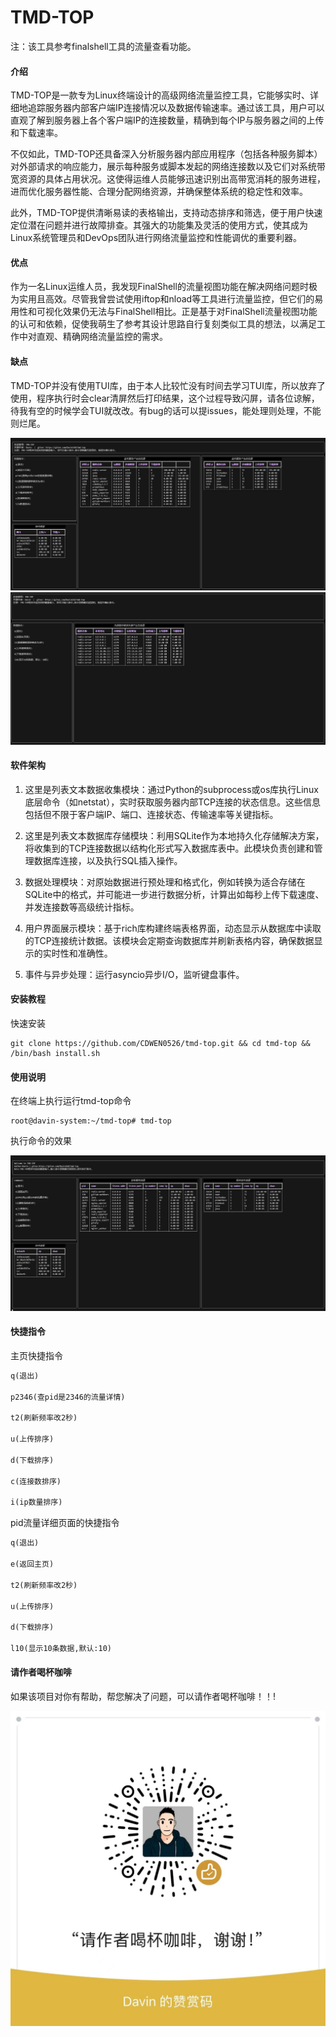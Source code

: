 # TMD-TOP

注：该工具参考finalshell工具的流量查看功能。

#### 介绍
TMD-TOP是一款专为Linux终端设计的高级网络流量监控工具，它能够实时、详细地追踪服务器内部客户端IP连接情况以及数据传输速率。通过该工具，用户可以直观了解到服务器上各个客户端IP的连接数量，精确到每个IP与服务器之间的上传和下载速率。

不仅如此，TMD-TOP还具备深入分析服务器内部应用程序（包括各种服务脚本）对外部请求的响应能力，展示每种服务或脚本发起的网络连接数以及它们对系统带宽资源的具体占用状况。这使得运维人员能够迅速识别出高带宽消耗的服务进程，进而优化服务器性能、合理分配网络资源，并确保整体系统的稳定性和效率。

此外，TMD-TOP提供清晰易读的表格输出，支持动态排序和筛选，便于用户快速定位潜在问题并进行故障排查。其强大的功能集及灵活的使用方式，使其成为Linux系统管理员和DevOps团队进行网络流量监控和性能调优的重要利器。

#### 优点

 作为一名Linux运维人员，我发现FinalShell的流量视图功能在解决网络问题时极为实用且高效。尽管我曾尝试使用iftop和nload等工具进行流量监控，但它们的易用性和可视化效果仍无法与FinalShell相比。正是基于对FinalShell流量视图功能的认可和依赖，促使我萌生了参考其设计思路自行复刻类似工具的想法，以满足工作中对直观、精确网络流量监控的需求。 

#### 缺点

TMD-TOP并没有使用TUI库，由于本人比较忙没有时间去学习TUI库，所以放弃了使用，程序执行时会clear清屏然后打印结果，这个过程导致闪屏，请各位谅解，待我有空的时候学会TUI就改改。有bug的话可以提issues，能处理则处理，不能则烂尾。

![输入图片说明](image/1.png)
![输入图片说明](image/2.png)

#### 软件架构
1. 这里是列表文本数据收集模块：通过Python的subprocess或os库执行Linux底层命令（如netstat），实时获取服务器内部TCP连接的状态信息。这些信息包括但不限于客户端IP、端口、连接状态、传输速率等关键指标。

2. 这里是列表文本数据库存储模块：利用SQLite作为本地持久化存储解决方案，将收集到的TCP连接数据以结构化形式写入数据库表中。此模块负责创建和管理数据库连接，以及执行SQL插入操作。

3. 数据处理模块：对原始数据进行预处理和格式化，例如转换为适合存储在SQLite中的格式，并可能进一步进行数据分析，计算出如每秒上传下载速度、并发连接数等高级统计指标。

4. 用户界面展示模块：基于rich库构建终端表格界面，动态显示从数据库中读取的TCP连接统计数据。该模块会定期查询数据库并刷新表格内容，确保数据显示的实时性和准确性。

5. 事件与异步处理：运行asyncio异步I/O，监听键盘事件。

#### 安装教程

快速安装

```shell
git clone https://github.com/CDWEN0526/tmd-top.git && cd tmd-top && /bin/bash install.sh
```

#### 使用说明

在终端上执行运行tmd-top命令

```shell
root@davin-system:~/tmd-top# tmd-top
```

执行命令的效果

![输入图片说明](image/3.png)

#### 快捷指令

主页快捷指令

```txt
q(退出)

p2346(查pid是2346的流量详情)

t2(刷新频率改2秒)

u(上传排序) 

d(下载排序)

c(连接数排序) 

i(ip数量排序)
```

pid流量详细页面的快捷指令

```txt
q(退出)

e(返回主页)

t2(刷新频率改2秒)

u(上传排序)

d(下载排序)

l10(显示10条数据,默认:10)
```



#### 请作者喝杯咖啡

如果该项目对你有帮助，帮您解决了问题，可以请作者喝杯咖啡！！!

![输入图片说明](image/4.jpg)
